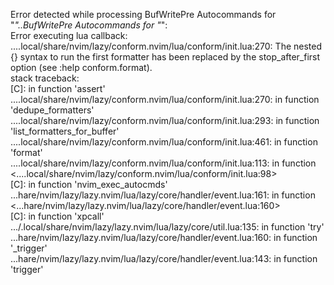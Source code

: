 Error detected while processing BufWritePre Autocommands for "*"..BufWritePre Autocommands for "*":                                                                     
Error executing lua callback: ....local/share/nvim/lazy/conform.nvim/lua/conform/init.lua:270: The nested {} syntax to run the first formatter has been replaced by the 
stop_after_first option (see :help conform.format).                                                                                                                     
stack traceback:                                                                                                                                                        
        [C]: in function 'assert'                                                                                                                                       
        ....local/share/nvim/lazy/conform.nvim/lua/conform/init.lua:270: in function 'dedupe_formatters'                                                                
        ....local/share/nvim/lazy/conform.nvim/lua/conform/init.lua:293: in function 'list_formatters_for_buffer'                                                       
        ....local/share/nvim/lazy/conform.nvim/lua/conform/init.lua:461: in function 'format'                                                                           
        ....local/share/nvim/lazy/conform.nvim/lua/conform/init.lua:113: in function <....local/share/nvim/lazy/conform.nvim/lua/conform/init.lua:98>                   
        [C]: in function 'nvim_exec_autocmds'                                                                                                                           
        ...hare/nvim/lazy/lazy.nvim/lua/lazy/core/handler/event.lua:161: in function <...hare/nvim/lazy/lazy.nvim/lua/lazy/core/handler/event.lua:160>                  
        [C]: in function 'xpcall'                                                                                                                                       
        .../.local/share/nvim/lazy/lazy.nvim/lua/lazy/core/util.lua:135: in function 'try'                                                                              
        ...hare/nvim/lazy/lazy.nvim/lua/lazy/core/handler/event.lua:160: in function '_trigger'                                                                         
        ...hare/nvim/lazy/lazy.nvim/lua/lazy/core/handler/event.lua:143: in function 'trigger'
